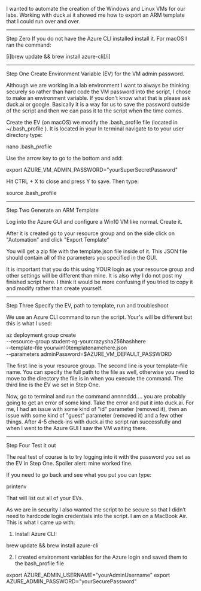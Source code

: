 I wanted to automate the creation of the Windows and Linux VMs for our labs. Working with duck.ai it showed me how to export an ARM template that I could run over and over.

____
Step Zero
If you do not have the Azure CLI installed install it. For macOS I ran the command:

[i]brew update && brew install azure-cli[/i]

____
Step One
Create Environment Variable (EV) for the VM admin password.

Although we are working in a lab environment I want to always be thinking securely so rather than hard code the VM password into the script, I chose to make an environment variable. If you don't know what that is please ask duck.ai or google. Basically it is a way for us to save the password outside of the script and then we can pass it to the script when the time comes.

Create the EV (on macOS) we modify the .bash_profile file (located in ~/.bash_profile
). It is located in your In terminal navigate to to your user directory type:

nano .bash_profile

Use the arrow key to go to the bottom and add:

export AZURE_VM_ADMIN_PASSWORD="yourSuperSecretPassword"

Hit CTRL + X to close and press Y to save. Then type:

source .bash_profile

____
Step Two
Generate an ARM Template

Log into the Azure GUI and configure a Win10 VM like normal. Create it.

After it is created go to your resource group and on the side click on "Automation" and click "Export Template"

You will get a zip file with the template.json file inside of it. This JSON file should contain all of the parameters you specified in the GUI.

It is important that you do this using YOUR login as your resource group and other settings will be different than mine. It is also why I do not post my finished script here. I think it would be more confusing if you tried to copy it and modify rather than create yourself.

____
Step Three
Specify the EV, path to template, run and troubleshoot

We use an Azure CLI command to run the script. Your's will be different but this is what I used:

az deployment group create \
  --resource-group student-rg-yourcrazysha256hashhere \
  --template-file yourwin10templatenamehere.json \
  --parameters adminPassword=$AZURE_VM_DEFAULT_PASSWORD

The first line is your resource group.
The second line is your template-file name. You can specify the full path to the file as well, otherwise you need to move to the directory the file is in when you execute the command.
The third line is the EV we set in Step One.

Now, go to terminal and run the command annnnddd.... you are probably going to get an error of some kind. Take the error and put it into duck.ai. For me, I had an issue with some kind of "id" parameter (removed it), then an issue with some kind of "guest" parameter (removed it) and a few other things. After 4-5 check-ins with duck.ai the script ran successfully and when I went to the Azure GUI I saw the VM waiting there.

____
Step Four
Test it out

The real test of course is to try logging into it with the password you set as the EV in Step One. Spoiler alert: mine worked fine.

If you need to go back and see what you put you can type:

printenv

That will list out all of your EVs.











 As we are in security I also wanted the script to be secure so that I didn’t need to hardcode login credentials into the script. I am on a MacBook Air. This is what I came up with:

1. Install Azure CLI:

brew update && brew install azure-cli

2. I created environment variables for the Azure login and saved them to the bash_profile file

export AZURE_ADMIN_USERNAME="yourAdminUsername"
export AZURE_ADMIN_PASSWORD="yourSecurePassword"


